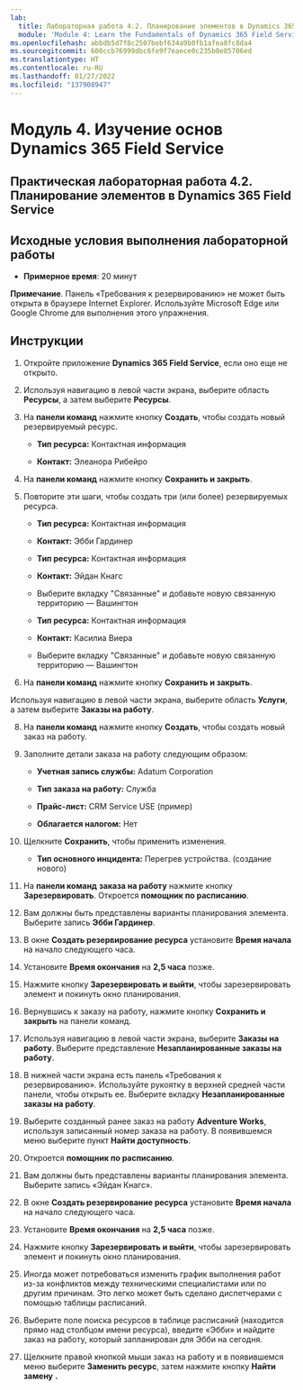 ```yaml
---
lab:
  title: Лабораторная работа 4.2. Планирование элементов в Dynamics 365 Field Service
  module: 'Module 4: Learn the Fundamentals of Dynamics 365 Field Service'
ms.openlocfilehash: abbdb5d7f8c2507bebf634a9b0fb1afea8fc8da4
ms.sourcegitcommit: 600ccb76999dbc6fe9f7eaece0c235b0e85706ed
ms.translationtype: HT
ms.contentlocale: ru-RU
ms.lasthandoff: 01/27/2022
ms.locfileid: "137908947"
---
```

<a name="module-4-learn-the-fundamentals-of-dynamics-365-field-service"></a>Модуль 4. Изучение основ Dynamics 365 Field Service
========================

## <a name="practice-lab-42---schedule-items-in-dynamics-365-field-service"></a>Практическая лабораторная работа 4.2. Планирование элементов в Dynamics 365 Field Service

## <a name="lab-setup"></a>Исходные условия выполнения лабораторной работы

  - **Примерное время**: 20 минут

  **Примечание**. Панель «Требования к резервированию» не может быть открыта в браузере Internet Explorer. Используйте Microsoft Edge или Google Chrome для выполнения этого упражнения.
  
## <a name="instructions"></a>Инструкции

1. Откройте приложение **Dynamics 365 Field Service**, если оно еще не открыто. 

2. Используя навигацию в левой части экрана, выберите область **Ресурсы**, а затем выберите **Ресурсы**.

3. На **панели команд** нажмите кнопку **Создать**, чтобы создать новый резервируемый ресурс.

    - **Тип ресурса:** Контактная информация

    - **Контакт:** Элеанора Рибейро

4. На **панели команд** нажмите кнопку **Сохранить и закрыть**.

5. Повторите эти шаги, чтобы создать три (или более) резервируемых ресурса.

    - **Тип ресурса:** Контактная информация

    - **Контакт:** Эбби Гардинер


    - **Тип ресурса:** Контактная информация

    - **Контакт:** Эйдан Кнагс
    
    - Выберите вкладку "Связанные" и добавьте новую связанную территорию — Вашингтон


    - **Тип ресурса:** Контактная информация

    - **Контакт:** Касилиа Виера
    
    - Выберите вкладку "Связанные" и добавьте новую связанную территорию — Вашингтон


6. На **панели команд** нажмите кнопку **Сохранить и закрыть**.

Используя навигацию в левой части экрана, выберите область **Услуги**, а затем выберите **Заказы на работу**.

8. На **панели команд** нажмите кнопку **Создать**, чтобы создать новый заказ на работу.

9. Заполните детали заказа на работу следующим образом:

    - **Учетная запись службы:** Adatum Corporation

    - **Тип заказа на работу:** Служба

    - **Прайс-лист:** CRM Service USE (пример)

    - **Облагается налогом:** Нет

10. Щелкните **Сохранить**, чтобы применить изменения.

    - **Тип основного инцидента:** Перегрев устройства. (создание нового)

11. На **панели команд** **заказа на работу** нажмите кнопку **Зарезервировать**. Откроется **помощник по расписанию**. 

12. Вам должны быть представлены варианты планирования элемента. Выберите запись **Эбби Гардинер**.

13. В окне **Создать резервирование ресурса** установите **Время начала** на начало следующего часа.

14. Установите **Время окончания** на **2,5 часа** позже. 

15. Нажмите кнопку **Зарезервировать и выйти**, чтобы зарезервировать элемент и покинуть окно планирования. 

16. Вернувшись к заказу на работу, нажмите кнопку **Сохранить и закрыть** на панели команд. 

17. Используя навигацию в левой части экрана, выберите **Заказы на работу**. Выберите представление **Незапланированные заказы на работу**.

18. В нижней части экрана есть панель «Требования к резервированию». Используйте рукоятку в верхней средней части панели, чтобы открыть ее. Выберите вкладку **Незапланированные заказы на работу**.

19. Выберите созданный ранее заказ на работу **Adventure Works**, используя записанный номер заказа на работу. В появившемся меню выберите пункт **Найти доступность**. 

20. Откроется **помощник по расписанию**. 

21. Вам должны быть представлены варианты планирования элемента. Выберите запись «Эйдан Кнагс».

22. В окне **Создать резервирование ресурса** установите **Время начала** на начало следующего часа.

23. Установите **Время окончания** на **2,5 часа** позже. 

24. Нажмите кнопку **Зарезервировать и выйти**, чтобы зарезервировать элемент и покинуть окно планирования. 

25. Иногда может потребоваться изменить график выполнения работ из-за конфликтов между техническими специалистами или по другим причинам. Это легко может быть сделано диспетчерами с помощью таблицы расписаний. 

26. Выберите поле поиска ресурсов в таблице расписаний (находится прямо над столбцом имени ресурса), введите «Эбби» и найдите заказ на работу, который запланирован для Эбби на сегодня. 

27. Щелкните правой кнопкой мыши заказ на работу и в появившемся меню выберите **Заменить ресурс**, затем нажмите кнопку **Найти замену** **.**

